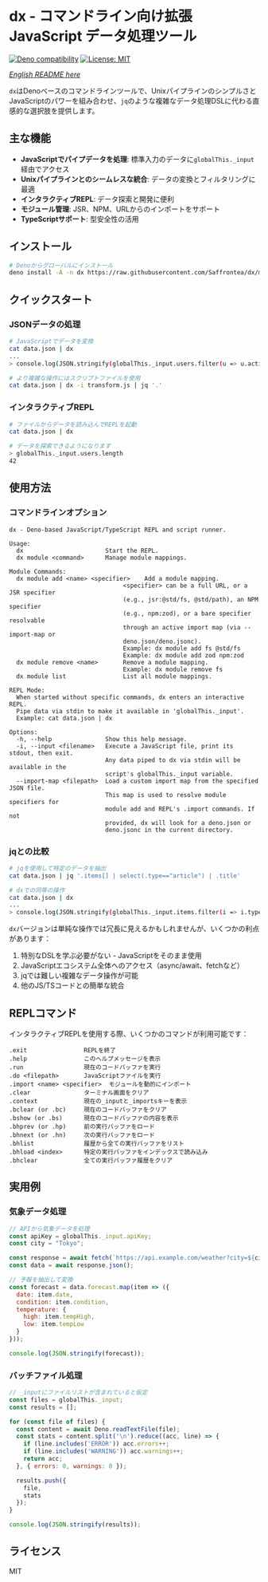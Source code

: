 # dx - コマンドライン向け拡張JavaScript データ処理ツール

[![Deno compatibility](https://shield.deno.dev/deno/^1.40)](https://deno.land)
[![License: MIT](https://img.shields.io/badge/License-MIT-blue.svg)](https://opensource.org/licenses/MIT)

*[English README here](README.md)*

`dx`はDenoベースのコマンドラインツールで、UnixパイプラインのシンプルさとJavaScriptのパワーを組み合わせ、`jq`のような複雑なデータ処理DSLに代わる直感的な選択肢を提供します。

## 主な機能

- **JavaScriptでパイプデータを処理**: 標準入力のデータに`globalThis._input`経由でアクセス
- **Unixパイプラインとのシームレスな統合**: データの変換とフィルタリングに最適
- **インタラクティブREPL**: データ探索と開発に便利
- **モジュール管理**: JSR、NPM、URLからのインポートをサポート
- **TypeScriptサポート**: 型安全性の活用

## インストール

```bash
# Denoからグローバルにインストール
deno install -A -n dx https://raw.githubusercontent.com/Saffrontea/dx/main/main.ts
```

## クイックスタート

### JSONデータの処理

```bash
# JavaScriptでデータを変換
cat data.json | dx 
...
> console.log(JSON.stringify(globalThis._input.users.filter(u => u.active)));

# より複雑な操作にはスクリプトファイルを使用
cat data.json | dx -i transform.js | jq '.'
```

### インタラクティブREPL

```bash
# ファイルからデータを読み込んでREPLを起動
cat data.json | dx

# データを探索できるようになります
> globalThis._input.users.length
42
```

## 使用方法

### コマンドラインオプション

```
dx - Deno-based JavaScript/TypeScript REPL and script runner.

Usage:
  dx                       Start the REPL.
  dx module <command>      Manage module mappings.

Module Commands:
  dx module add <name> <specifier>    Add a module mapping.
                                <specifier> can be a full URL, or a JSR specifier
                                (e.g., jsr:@std/fs, @std/path), an NPM specifier
                                (e.g., npm:zod), or a bare specifier resolvable
                                through an active import map (via --import-map or
                                deno.json/deno.jsonc).
                                Example: dx module add fs @std/fs
                                Example: dx module add zod npm:zod
  dx module remove <name>       Remove a module mapping.
                                Example: dx module remove fs
  dx module list                List all module mappings.

REPL Mode:
  When started without specific commands, dx enters an interactive REPL.
  Pipe data via stdin to make it available in 'globalThis._input'.
  Example: cat data.json | dx

Options:
  -h, --help               Show this help message.
  -i, --input <filename>   Execute a JavaScript file, print its stdout, then exit.
                           Any data piped to dx via stdin will be available in the
                           script's globalThis._input variable.
  --import-map <filepath>  Load a custom import map from the specified JSON file.
                           This map is used to resolve module specifiers for
                           module add and REPL's .import commands. If not
                           provided, dx will look for a deno.json or
                           deno.jsonc in the current directory.
```

### jqとの比較

```bash
# jqを使用して特定のデータを抽出
cat data.json | jq '.items[] | select(.type=="article") | .title'

# dxでの同等の操作
cat data.json | dx 
...
> console.log(JSON.stringify(globalThis._input.items.filter(i => i.type === 'article').map(i => i.title)))
```

`dx`バージョンは単純な操作では冗長に見えるかもしれませんが、いくつかの利点があります：

1. 特別なDSLを学ぶ必要がない - JavaScriptをそのまま使用
2. JavaScriptエコシステム全体へのアクセス（async/await、fetchなど）
3. jqでは難しい複雑なデータ操作が可能
4. 他のJS/TSコードとの簡単な統合

## REPLコマンド

インタラクティブREPLを使用する際、いくつかのコマンドが利用可能です：

```
.exit                REPLを終了
.help                このヘルプメッセージを表示
.run                 現在のコードバッファを実行
.do <filepath>       JavaScriptファイルを実行
.import <name> <specifier>  モジュールを動的にインポート
.clear               ターミナル画面をクリア
.context             現在の_inputと_importsキーを表示
.bclear (or .bc)     現在のコードバッファをクリア
.bshow (or .bs)      現在のコードバッファの内容を表示
.bhprev (or .hp)     前の実行バッファをロード
.bhnext (or .hn)     次の実行バッファをロード
.bhlist              履歴から全ての実行バッファをリスト
.bhload <index>      特定の実行バッファをインデックスで読み込み
.bhclear             全ての実行バッファ履歴をクリア
```

## 実用例

### 気象データ処理

```javascript
// APIから気象データを処理
const apiKey = globalThis._input.apiKey;
const city = "Tokyo";

const response = await fetch(`https://api.example.com/weather?city=${city}&apiKey=${apiKey}`);
const data = await response.json();

// 予報を抽出して変換
const forecast = data.forecast.map(item => ({
  date: item.date,
  condition: item.condition,
  temperature: {
    high: item.tempHigh,
    low: item.tempLow
  }
}));

console.log(JSON.stringify(forecast));
```

### バッチファイル処理

```javascript
// _inputにファイルリストが含まれていると仮定
const files = globalThis._input;
const results = [];

for (const file of files) {
  const content = await Deno.readTextFile(file);
  const stats = content.split('\n').reduce((acc, line) => {
    if (line.includes('ERROR')) acc.errors++;
    if (line.includes('WARNING')) acc.warnings++;
    return acc;
  }, { errors: 0, warnings: 0 });

  results.push({
    file,
    stats
  });
}

console.log(JSON.stringify(results));
```

## ライセンス

MIT

